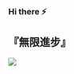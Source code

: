 ### Hi there ⚡
『無限進步』
---
![](https://github-readme-stats.vercel.app/api?username=YYM-cn&hide=prs,issues,contribs&show_icons=true&include_all_commits=true)

